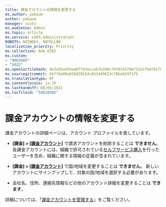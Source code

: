 ```yaml
---
title: 課金アカウントの情報を変更する
ms.author: pebaum
author: pebaum
manager: scotv
ms.audience: Admin
ms.topic: article
ms.service: o365-administration
ROBOTS: NOINDEX, NOFOLLOW
localization_priority: Priority
ms.collection: Adm_O365
ms.custom:
- "9002605"
- "5022"
ms.openlocfilehash: 9e3e5ba459aa0ff47eccabfe200c7970fe5798731e1f94f91f6f9b059b74ffde
ms.sourcegitcommit: b5f7da89a650d2915dc652449623c78be6247175
ms.translationtype: HT
ms.contentlocale: ja-JP
ms.lasthandoff: 08/05/2021
ms.locfileid: "54018505"
---
```

# <a name="change-billing-account-information"></a>課金アカウントの情報を変更する

課金アカウントの詳細ページは、アカウント プロファイルを表しています。

- **[課金] > [[課金アカウント]](https://go.microsoft.com/fwlink/p/?linkid=2084771)** で請求アカウントを削除することは **できません**。 各課金アカウントには、組織で許可されている[セルフサービス購入](https://docs.microsoft.com/microsoft-365/commerce/subscriptions/manage-self-service-purchases-admins)を行ったユーザーを含め、組織に関する情報の定義が含まれています。 

- **[課金] > [[課金アカウント]](https://go.microsoft.com/fwlink/p/?linkid=2084771)** で国/地域を変更することは **できません**。 新しいアカウントにサインアップして、対象の国/地域を選択する必要があります。 

- 会社名、住所、連絡先情報などの他のアカウント詳細を変更することは **できます**。 

詳細については、「[課金アカウントを管理する](https://docs.microsoft.com/microsoft-365/commerce/manage-billing-accounts)」をご覧ください。 
